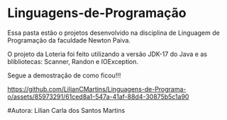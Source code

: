 # Linguagens-de-Programação

Essa pasta estão o projetos desenvolvido na disciplina de Linguagem de Programação da faculdade Newton Paiva.

O projeto da Loteria foi feito utilizando a versão JDK-17 do Java e as blibliotecas: Scanner, Randon e IOException.

Segue a demostração  de como ficou!!!

https://github.com/LilianCMartins/Linguagens-de-Programa-o/assets/85973291/61ced8a1-547a-41af-88d4-30875b5c1a90

#Autora: Lilian Carla dos Santos Martins

